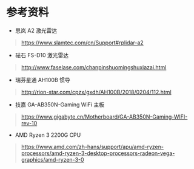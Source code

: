 # 参考资料

* 思岚 A2 激光雷达

> https://www.slamtec.com/cn/Support#rplidar-a2

* 砝石 FS-D10 激光雷达

> http://www.faselase.com/chanpinshuomingshuxiazai.html

* 瑞芬星通 AH100B 惯导

> http://rion-star.com/cpzx/gxdh/AH100B/2018/0204/112.html

* 技嘉 GA-AB350N-Gaming WiFi 主板

> https://www.gigabyte.cn/Motherboard/GA-AB350N-Gaming-WIFI-rev-10

* AMD Ryzen 3 2200G CPU

> https://www.amd.com/zh-hans/support/apu/amd-ryzen-processors/amd-ryzen-3-desktop-processors-radeon-vega-graphics/amd-ryzen-3-0
